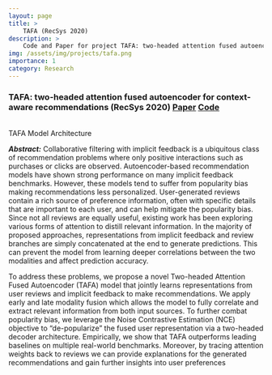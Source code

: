 ```yaml
---
layout: page
title: >
    TAFA (RecSys 2020)
description: >
    Code and Paper for project TAFA: two-headed attention fused autoencoder for context-aware recommendations (RecSys 2020)
img: /assets/img/projects/tafa.png
importance: 1
category: Research
---
```


### TAFA: two-headed attention fused autoencoder for context-aware recommendations (**RecSys 2020**) [Paper](/assets/pdf/recsys2020_tafa.pdf) [Code](https://github.com/layer6ai-labs/HGCF)

<br />

<div class="row">
    <div class="col-sm mt-3 mt-md-0">
        <img class="img-fluid rounded z-depth-1" src="{{ '/assets/img/projects/tafa.png' | relative_url }}" alt="" title="Model Architecture"/>
    </div>
</div>
<div class="caption">
    TAFA Model Architecture
</div>

***Abstract:*** Collaborative filtering with implicit feedback is a ubiquitous class of recommendation problems where only positive interactions such as purchases or clicks are observed. Autoencoder-based recommendation models have shown strong performance on many implicit feedback benchmarks. However, these models tend to suffer from popularity bias making recommendations less personalized. User-generated reviews contain a rich source of preference information, often with specific details that are important to each user, and can help mitigate the popularity bias. Since not all reviews are equally useful, existing work has been exploring various forms of attention to distill relevant information. In the majority of proposed approaches, representations from implicit feedback and review branches are simply concatenated at the end to generate predictions. This can prevent the model from learning deeper correlations between the two modalities and affect prediction accuracy. 

To address these problems, we propose a novel Two-headed Attention Fused Autoencoder (TAFA) model that jointly learns representations from user reviews and implicit feedback to make recommendations. We apply early and late modality fusion which allows the model to fully correlate and extract relevant information from both input sources. To further combat popularity bias, we leverage the Noise Contrastive Estimation (NCE) objective to
“de-popularize” the fused user representation via a two-headed decoder architecture. Empirically, we show that TAFA outperforms leading baselines on multiple real-world benchmarks. Moreover, by tracing attention weights back to reviews we can provide explanations for the generated recommendations and gain further insights into user preferences